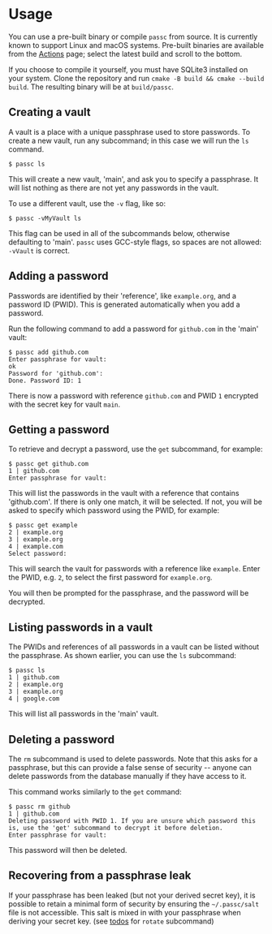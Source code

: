 # Usage

You can use a pre-built binary or compile `passc` from source. It is currently known to support Linux and macOS systems. Pre-built binaries are available from the [Actions](https://github.com/alecks/passc/actions) page; select the latest build and scroll to the bottom.

If you choose to compile it yourself, you must have SQLite3 installed on your system. Clone the repository and run `cmake -B build && cmake --build build`. The resulting binary will be at `build/passc`.

## Creating a vault

A vault is a place with a unique passphrase used to store passwords. To create a new vault, run any subcommand; in this case we will run the `ls` command.

```
$ passc ls
```

This will create a new vault, 'main', and ask you to specify a passphrase. It will list nothing as there are not yet any passwords in the vault.

To use a different vault, use the `-v` flag, like so:

```
$ passc -vMyVault ls
```

This flag can be used in all of the subcommands below, otherwise defaulting to 'main'. `passc` uses GCC-style flags, so spaces are not allowed: `-vVault` is correct.

## Adding a password

Passwords are identified by their 'reference', like `example.org`, and a password ID (PWID). This is generated automatically when you add a password.

Run the following command to add a password for `github.com` in the 'main' vault:

```
$ passc add github.com
Enter passphrase for vault:
ok
Password for 'github.com':
Done. Password ID: 1
```

There is now a password with reference `github.com` and PWID `1` encrypted with the secret key for vault `main`.

## Getting a password

To retrieve and decrypt a password, use the `get` subcommand, for example:

```
$ passc get github.com
1 | github.com
Enter passphrase for vault:
```

This will list the passwords in the vault with a reference that contains 'github.com'. If there is only one match, it will be selected. If not, you will be asked to specify which password using the PWID, for example:

```
$ passc get example
2 | example.org
3 | example.org
4 | example.com
Select password:
```

This will search the vault for passwords with a reference like `example`. Enter the PWID, e.g. `2`, to select the first password for `example.org`.

You will then be prompted for the passphrase, and the password will be decrypted.

## Listing passwords in a vault

The PWIDs and references of all passwords in a vault can be listed without the passphrase. As shown earlier, you can use the `ls` subcommand:

```
$ passc ls
1 | github.com
2 | example.org
3 | example.org
4 | google.com
```

This will list all passwords in the 'main' vault.

## Deleting a password

The `rm` subcommand is used to delete passwords. Note that this asks for a passphrase, but this can provide a false sense of security -- anyone can delete passwords from the database manually if they have access to it.

This command works similarly to the `get` command:

```
$ passc rm github
1 | github.com
Deleting password with PWID 1. If you are unsure which password this is, use the 'get' subcommand to decrypt it before deletion.
Enter passphrase for vault:
```

This password will then be deleted.

## Recovering from a passphrase leak

If your passphrase has been leaked (but not your derived secret key), it is possible to retain a minimal form of security by ensuring the `~/.passc/salt` file is not accessible. This salt is mixed in with your passphrase when deriving your secret key. (see [todos](./todos.md) for `rotate` subcommand)
